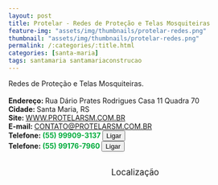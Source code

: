 ```yaml
---
layout: post
title: Protelar - Redes de Proteção e Telas Mosquiteiras
feature-img: "assets/img/thumbnails/protelar-redes.png"
thumbnail: "assets/img/thumbnails/protelar-redes.png"
permalink: /:categories/:title.html
categories: [santa-maria]
tags: santamaria santamariaconstrucao
---
```

Redes de Proteção e Telas Mosquiteiras.<!-- more -->
 <br/>
 <br/>
<b>Endereço: </b>Rua Dário Prates Rodrigues Casa 11 Quadra 70<br />
<b>Cidade: </b>Santa Maria, RS<br />
<b>Site: </b><a href="https://WWW.PROTELARSM.COM.BR">WWW.PROTELARSM.COM.BR</a><br />
<b>E-mail: </b>CONTATO@PROTELARSM.COM.BR<br />
<b>Telefone: <span style="color: #00ab3a;">(55) 99909-3137</span> <a href="tel:55999093137"><button class="ligar">Ligar</button></a></b><br />
<b>Telefone: <span style="color: #00ab3a;">(55) 99176-7960</span> <a href="tel:55991767960"><button class="ligar">Ligar</button></a></b><br />
<br />
<style>
      #map {
        height: 400px;
        width: 100%;
       }
    </style>

<div style="font-size: larger; text-align: center;">
Localização</div>
<div id="map">
<script>
      function initMap() {
        var uluru = {lat: -29.7008945, lng: -53.8710682};
        var map = new google.maps.Map(document.getElementById('map'), {
          zoom: 17,
          center: uluru
        });
        var marker = new google.maps.Marker({
          position: uluru,
          map: map
        });
      }
    </script>
    <script async="" defer="" src="https://maps.googleapis.com/maps/api/js?key=AIzaSyDDc8SHLmOesJRaXCW0fZ2ST09W4s0ME5g&amp;callback=initMap">
    </script>
</div>
